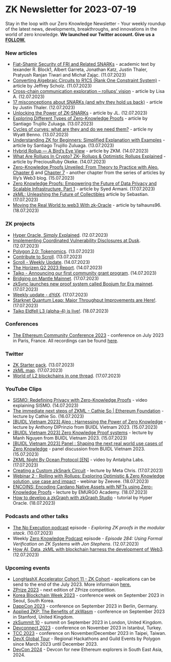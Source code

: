 # ZK Newsletter for 2023-07-19
Stay in the loop with our Zero Knowledge Newsletter - Your weekly roundup of the latest news, developments, breakthroughs, and innovations in the world of zero knowledge. **We launched our Twitter account. Give us a [FOLLOW.](https://twitter.com/ZKNewsletter)**

### New articles 
* [Fiat-Shamir Security of FRI and Related SNARKs](https://eprint.iacr.org/2023/1071.pdf) - academic text by lexander R. Block1, Albert Garreta, Jonathan Katz, Justin Thaler, Pratyush Ranjan Tiwari and Michał Zając. (11.07.2023)
* [Converting Algebraic Circuits to R1CS (Rank One Constraint System)](https://www.rareskills.io/post/rank-1-constraint-system) - article by Jeffrey Scholz. (11.07.2023)
* [Cross-chain communication exploration – rollups’ vision](https://taiko.mirror.xyz/ryYEi4gAeOWwyERqYTs7CPbNEOYXaEeiMEui6gdlnyg) - article by Lisa A. (12.07.2023)
* [17 misconceptions about SNARKs (and why they hold us back)](https://a16zcrypto.com/posts/article/17-misconceptions-about-snarks/) - article by Justin Thaler. (12.07.2023)
* [Unlocking the Power of ZK-SNARKs](https://ntrojl.medium.com/unlocking-the-power-of-zk-snarks-8f779975d363) - article by JL. (12.07.2023)
* [Exploring Different Types of Zero-Knowledge Proofs](https://medium.com/@santiagotrujilloz/exploring-different-types-of-zero-knowledge-proofs-14ba06506790) - article by Santiago Trujillo Zuluaga. (13.07.2023)
* [Cycles of curves: what are they and do we need them?](https://blog.icme.io/can-we-avoid-cycles-of-curves/) - article ny Wyatt Benno. (13.07.2023)
* [Understanding ZK for Beginners: Simplified Explanation with Examples](https://medium.com/@santiagotrujilloz/understanding-zk-for-beginners-simplified-explanation-with-examples-a98182fd5ffb) - article by Santiago Trujillo Zuluaga. (13.07.2023)
* [Hybrid Rollup — A Bird’s Eye View](https://medium.com/@ProjectZKM/hybrid-rollup-a9908f3ee69f) - article by ZKM. (14.07.2023)
* [What Are Rollups In Crypto? ZK- Rollups & Optimistic Rollups Explained](https://preciousruby.medium.com/what-are-rollups-in-crypto-zk-rollups-optimistic-rollups-explained-c2808681d12c) - article by PreciousRuby Okeke. (14.07.2023)
* [Zero-Knowledge Proofs Unveiled: From Theory to Practice with Aleo. Chapter 6](https://web3illy.medium.com/zero-knowledge-proofs-unveiled-from-theory-to-practice-with-aleo-5d803ac90c0d) and [Chapter 7](https://web3illy.medium.com/zero-knowledge-proofs-unveiled-from-theory-to-practice-with-aleo-fc263603598b) - another chapter from the series of articles by Illy’s Web3 blog. (15.07.2023)
* [Zero Knowledge Proofs: Empowering the Future of Data Privacy and Scalable Infrastructure, Part 1](https://medium.com/@syedarmani/zero-knowledge-proofs-empowering-the-future-of-data-privacy-and-scalable-infrastructure-part-1-87ee6ed7ed36) - article by Syed Armani. (17.07.2023)
* [zkML: Unleashing the Future of Collectibles](https://onchainguy.medium.com/zkml-unleashing-the-future-of-collectibles-7619f137c4e7) article by Sebastian. (17.07.2023)
* [Moving the Real World to web3 With zk-Oracle](https://medium.com/@talhauns96/moving-the-real-world-to-web3-with-zk-oracle-675517bdbcfb) - article by talhauns96. (18.07.2023)

### ZK projects
* [Hyper Oracle, Simply Explained](https://mirror.xyz/hyperoracleblog.eth/FKvpIGI7fiuNr5rnTlFWAdxk4QCNFIR9rmqDPxWLc2w). (12.07.2023)
* [Implementing Coordinated Vulnerability Disclosures at Dusk](https://dusk.network/news/implementing-cvd-at-dusk). (12.07.2023)
* [Polygon 2.0: Tokenomics](https://polygon.technology/blog/polygon-2-0-tokenomics). (13.07.2023)
* [Contribute to Scroll](https://scroll.io/blog/contributeToScroll). (13.07.2023)
* [Scroll - Weekly Update](https://twitter.com/Scroll_ZKP/status/1679962721650118656). (14.07.2023)
* [The Horizen Q2 2023 Report](https://blog.horizen.io/the-horizen-q2-2023-report/?utm_source=social&utm_medium=social&utm_campaign=Marketing). (14.07.2023)
* [Taiko - Announcing our first community grant program](https://taiko.mirror.xyz/G7dmuoR42S4D55vT8bs_lAxPZP63kAgRu2IfqkJdf6U). (14.07.2023)
* [Bridging on Mantle Mainnet](https://www.mantle.xyz/blog/announcements/bridging-on-mantle-mainnet). (17.07.2023)
* [zkSync launches new proof system called Boojum for Era mainnet](https://twitter.com/zksync/status/1680820952991408129). (17.07.2023)
* [Weekly update - dYdX](https://twitter.com/dydxfoundation/status/1681037877809930242). (17.07.2023) 
* [Starknet Quantum Leap: Major Throughput Improvements are Here!](https://starkware.co/resource/starknet-quantum-leap-major-throughput-improvements-are-here/). (17.07.2023)
* [Taiko Eldfell L3 (alpha-4) is live!](https://taiko.mirror.xyz/HJCWBluTwmNyWRkhzIXXr0k5xAaalRNtmlyDMJTu_ws). (18.07.2023)

### Conferences
* [The Ethereum Community Conference 2023](https://www.ethcc.io/) - conference on July 2023 in Paris, France. All recordings can be found [here](https://www.ethcc.io/livestreams).

### Twitter
* [ZK Starter pack](https://twitter.com/taikoxyz/status/1679468185291218944). (13.07.2023)
* [zkML map](https://twitter.com/ZKValidator/status/1680865323887493120). (17.07.2023)
* [World of L2 blockchains in one thread](https://twitter.com/hmalviya9/status/1680967737462628352). (17.07.2023)

### YouTube Clips
* [SISMO: Redefining Privacy with Zero-Knowledge Proofs](https://www.youtube.com/watch?v=ztISBU-JwVw) - video explaining SISMO. (14.07.2023)
* [The immediate next steps of ZKML - Cathie So | Ethereum Foundation](https://www.youtube.com/watch?v=my_mGaIeWdE) - lecture by Cathie So. (16.07.2023)
* [[BUIDL Vietnam 2023] Aleo : Harnessing the Power of Zero Knowledge](https://www.youtube.com/watch?v=BsPX-22CzJg) - lecture by Anthony DIPrinzio from BUIDL Vietnam 2023. (15.07.2023)
* [ [BUIDL Vietnam 2023] Zero Knowledge Proof systems](https://www.youtube.com/watch?v=iKXXZuxTGJY) - lecture by Manh Nguyen from BUIDL Vietnam 2023. (15.07.2023)
* [[BUIDL Vietnam 2023] Panel : Shaping the next real world use cases of Zero Knowledge](https://www.youtube.com/watch?v=mzd9LVbgO_I) - panel discussion from BUIDL Vietnam 2023. (15.07.2023)
* [ZKML Night By Ocean Protocol [EN]](https://www.youtube.com/watch?v=Z22n5cMW2Yw) - video by Antalpha Labs. (17.07.2023)
* [Creating a Custom zkSnark Circuit](https://www.youtube.com/watch?v=IpmTn3-TlGE) - lecture by Meta Chris. (17.07.2023)
* [Webinar 2 - Rolling with Rollups: Exploring Optimistic & Zero Knowledge solution, use case and impact](https://www.youtube.com/watch?v=46xZR2aoBCs) - webinar by Zeevee. (18.07.2023)
* [ENCOINS: Encoding Cardano Native Assets with NFTs using Zero-Knowledge Proofs](https://www.youtube.com/watch?v=CkLc3xKCoUc) - lecture by EMURGO Academy. (18.07.2023)
* [How to develop a zkGraph with zkGraph Studio](https://www.youtube.com/watch?v=1ehlXhwk5eE) - tutorial by Hyper Oracle. (18.07.2023)

### Podcasts and other talks
* [The No Execution podcast](https://open.spotify.com/episode/4cqP18hSre0TP0jbLWzRRl?si=eUIHo8RgQF6-rRwFy0gygA&nd=1) episode - *Exploring ZK proofs in the modular stack*. (10.07.2023)
* Weekly [Zero Knowledge Podcast](https://zeroknowledge.fm/284-2/) episode - *Episode 284: Using Formal Verification on ZK Systems with Jon Stephens*. (12.07.2023) 
* [How AI, Data, zkML with blockchain harness the development of Web3](https://twitter.com/TusimaNetwork/status/1679112730794692608). (12.07.2023)

### Upcoming events
* [LongHashX Accelerator Cohort 11 - ZK Cohort](https://longhashventures.typeform.com/ZKCohort?typeform-source=t.co) - applications can be send to the end of the July 2023. More informaion [here.](https://www.longhash.vc/accelerator/zk-accelerator/)
* [ZPrize 2023](https://www.zprize.io/blog/announcing-zprize-2023) - next edition of ZPrize competition.
* [Korea Blockchain Week 2023](https://koreablockchainweek.com/) - conference week on September 2023 in Seoul, South Korea. 
* [DappCon 2023](https://www.dappcon.io/#about) - conference on September 2023 in Berlin, Germany.
* [Applied ZKP: The Benefits of zkWasm](https://law.stanford.edu/codex-the-stanford-center-for-legal-informatics/projects/zero-knowledge-cryptography/) - conference on September 2023 in Stanford, United Kingdom.
* [zkSummit 10](https://www.zksummit.com/) - summit on September 2023 in London, United Kingdom.
* [Devconnect 2023](https://devconnect.org/) - conference on November 2023 in Istanbul, Turkey.
* [TCC 2023](https://tcc.iacr.org/2023/) - conference on November/December 2023 in Taipei, Taiwan.
* [DevX Global Tour](https://polygon.technology/blog/polygon-labs-announces-devx-global-tour) - Regional Hackathons and Guild Events by Polygon since March 2023 until December 2023.
* [DevCon 2024](https://devcon.org/) - Devcon for new Ethereum explorers in South East Asia, 2024.
